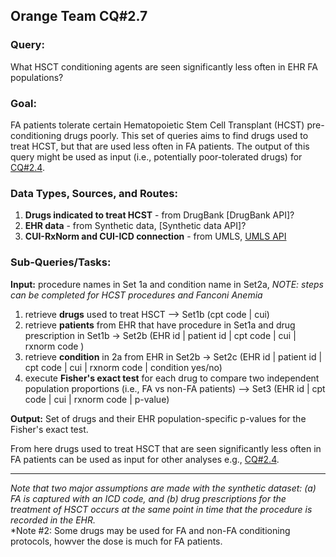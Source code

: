 ## Orange Team CQ#2.7

### Query: 
What HSCT conditioning agents are seen significantly less often in EHR FA populations?
  
### Goal:
FA patients tolerate certain Hematopoietic Stem Cell Transplant (HCST) pre-conditioning drugs poorly. This set of queries aims to find drugs used to treat HCST, but that are used less often in FA patients. The output of this query might be used as input (i.e., potentially poor-tolerated drugs) for [CQ#2.4](https://github.com/NCATS-Tangerine/cq-notebooks/tree/master/Orange_Demonstrator_2_CQs/OrangeQ2.4_Drug_Gene_Pathway).
  
### Data Types, Sources, and Routes:
1. **Drugs indicated to treat HCST** - from DrugBank [DrugBank API]?
2. **EHR data** - from Synthetic data, [Synthetic data API]? 
3. **CUI-RxNorm and CUI-ICD connection** - from UMLS, [UMLS API](https://documentation.uts.nlm.nih.gov/rest/home.html)
  
### Sub-Queries/Tasks:
   
**Input:** procedure names in Set 1a and condition name in Set2a, *NOTE: steps can be completed for HCST procedures and Fanconi Anemia*

  1. retrieve **drugs** used to treat HSCT --> Set1b (cpt code | cui)
  2. retrieve **patients** from EHR that have procedure in Set1a and drug prescription in Set1b -> Set2b (EHR id | patient id | cpt code | cui | rxnorm code ) 
  3. retrieve **condition** in 2a from EHR in Set2b -> Set2c (EHR id | patient id | cpt code | cui | rxnorm code | condition yes/no) 
  4. execute **Fisher's exact test** for each drug to compare two independent population proportions (i.e., FA vs non-FA patients) --> Set3 (EHR id | cpt code | cui | rxnorm code | p-value)

**Output:** Set of drugs and their EHR population-specific p-values for the Fisher's exact test.
  
From here drugs used to treat HSCT that are seen significantly less often in FA patients can be used as input for other analyses e.g., [CQ#2.4](https://github.com/NCATS-Tangerine/cq-notebooks/tree/master/Orange_Demonstrator_2_CQs/OrangeQ2.4_Drug_Gene_Pathway).

--------

*Note that two major assumptions are made with the synthetic dataset: (a) FA is captured with an ICD code, and (b) drug prescriptions for the treatment of HSCT occurs at the same point in time that the procedure is recorded in the EHR.*  
*Note #2: Some drugs may be used for FA and non-FA conditioning protocols, howver the dose is much for FA patients. 

